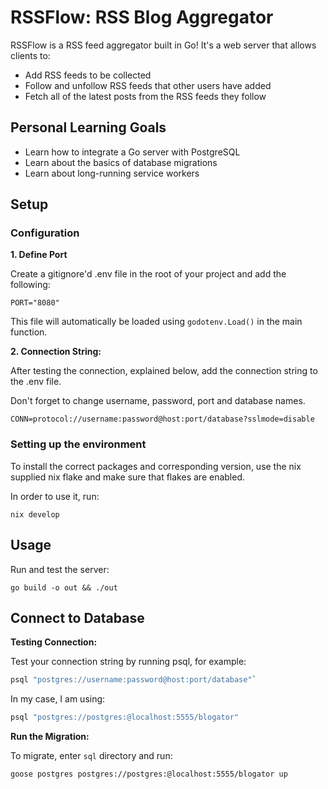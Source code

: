 # RSSFlow: RSS Blog Aggregator

RSSFlow is a RSS feed aggregator built in Go! It's a web server that allows clients to:

- Add RSS feeds to be collected
- Follow and unfollow RSS feeds that other users have added
- Fetch all of the latest posts from the RSS feeds they follow

## Personal Learning Goals

- Learn how to integrate a Go server with PostgreSQL
- Learn about the basics of database migrations
- Learn about long-running service workers

## Setup

### Configuration

**1. Define Port**

Create a gitignore'd .env file in the root of your project and add the following:

`PORT="8080"`

This file will automatically be loaded using `godotenv.Load()` in the main function.

**2. Connection String:**

After testing the connection, explained below, add the connection string to the .env file.

Don't forget to change username, password, port and database names.

`CONN=protocol://username:password@host:port/database?sslmode=disable`


### Setting up the environment

To install the correct packages and corresponding version, use the nix supplied nix flake and make sure that flakes are enabled.

In order to use it, run:

`nix develop`

## Usage

Run and test the server:

`go build -o out && ./out`

## Connect to Database

**Testing Connection:**

Test your connection string by running psql, for example:

```sh
psql "postgres://username:password@host:port/database"`
```

In my case, I am using:

```sh
psql "postgres://postgres:@localhost:5555/blogator"
```

**Run the Migration:**

To migrate, enter `sql` directory and run:

```sh
goose postgres postgres://postgres:@localhost:5555/blogator up
```
